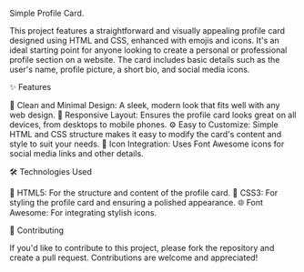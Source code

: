 Simple Profile Card.

This project features a straightforward and visually appealing profile card designed using HTML and CSS, enhanced with emojis and icons. It's an ideal starting point for anyone looking to create a personal or professional profile section on a website. The card includes basic details such as the user's name, profile picture, a short bio, and social media icons.

✨ Features

🎨 Clean and Minimal Design: A sleek, modern look that fits well with any web design.
📱 Responsive Layout: Ensures the profile card looks great on all devices, from desktops to mobile phones.
⚙️ Easy to Customize: Simple HTML and CSS structure makes it easy to modify the card's content and style to suit your needs.
🌟 Icon Integration: Uses Font Awesome icons for social media links and other details.

🛠️ Technologies Used

📝 HTML5: For the structure and content of the profile card.
🎨 CSS3: For styling the profile card and ensuring a polished appearance.
🌐 Font Awesome: For integrating stylish icons.

🤝 Contributing

If you'd like to contribute to this project, please fork the repository and create a pull request. Contributions are welcome and appreciated!
